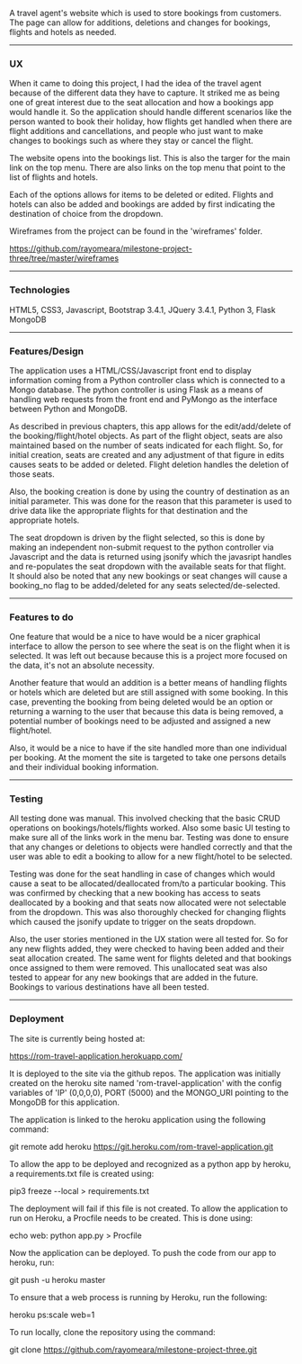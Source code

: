 
A travel agent's website which is used to store bookings from customers.
The page can allow for additions, deletions and changes for bookings, flights
and hotels as needed.

---
### UX

When it came to doing this project, I had the idea of the travel agent because of
the different data they have to capture. It striked me as being one of great interest
due to the seat allocation and how a bookings app would handle it. So the application 
should handle different scenarios like the person wanted to book their holiday, 
how flights get handled when there are flight additions and cancellations, and people
who just want to make changes to bookings such as where they stay or cancel the flight.

The website opens into the bookings list. This is also the targer for the main
link on the top menu. There are also links on the top menu that point to the list
of flights and hotels.

Each of the options allows for items to be deleted or edited. Flights and hotels
can also be added and bookings are added by first indicating the destination of 
choice from the dropdown.

Wireframes from the project can be found in the 'wireframes' folder.

https://github.com/rayomeara/milestone-project-three/tree/master/wireframes

---
### Technologies

HTML5,
CSS3,
Javascript,
Bootstrap 3.4.1,
JQuery 3.4.1,
Python 3,
Flask
MongoDB

---
### Features/Design

The application uses a HTML/CSS/Javascript front end to display information
coming from a Python controller class which is connected to a Mongo database.
The python controller is using Flask as a means of handling web requests
from the front end and PyMongo as the interface between Python and MongoDB.

As described in previous chapters, this app allows for the edit/add/delete of
the booking/flight/hotel objects. As part of the flight object, seats are also
maintained based on the number of seats indicated for each flight. So, for 
initial creation, seats are created and any adjustment of that figure in edits
causes seats to be added or deleted. Flight deletion handles the deletion of
those seats.

Also, the booking creation is done by using the country of destination as an
initial parameter. This was done for the reason that this parameter is used
to drive data like the appropriate flights for that destination and the 
appropriate hotels. 

The seat dropdown is driven by the flight selected, so this is done by 
making an independent non-submit request to the python controller via 
Javascript and the data is returned using jsonify which the javasript 
handles and re-populates the seat dropdown with the available seats for that
flight. It should also be noted that any new bookings or seat changes will
cause a booking_no flag to be added/deleted for any seats selected/de-selected.

---
### Features to do

One feature that would be a nice to have would be a nicer graphical interface
to allow the person to see where the seat is on the flight when it is selected.
It was left out because because this is a project more focused on the data, it's
not an absolute necessity.

Another feature that would an addition is a better means of handling flights or
hotels which are deleted but are still assigned with some booking. In this case,
preventing the booking from being deleted would be an option or returning a 
warning to the user that because this data is being removed, a potential number
of bookings need to be adjusted and assigned a new flight/hotel.

Also, it would be a nice to have if the site handled more than one individual
per booking. At the moment the site is targeted to take one persons details and
their individual booking information. 

---
### Testing

All testing done was manual. This involved checking that the basic CRUD operations
on bookings/hotels/flights worked. Also some basic UI testing to make sure all of
the links work in the menu bar. Testing was done to ensure that any changes or
deletions to objects were handled correctly and that the user was able to edit a 
booking to allow for a new flight/hotel to be selected.

Testing was done for the seat handling in case of changes which would cause a 
seat to be allocated/deallocated from/to a particular booking. This was confirmed
by checking that a new booking has access to seats deallocated by a booking 
and that seats now allocated were not selectable from the dropdown. This was also
thoroughly checked for changing flights which caused the jsonify update to trigger
on the seats dropdown.

Also, the user stories mentioned in the UX station were all tested for. So for any
new flights added, they were checked to having been added and their seat allocation
created. The same went for flights deleted and that bookings once assigned to them
were removed. This unallocated seat was also tested to appear for any new bookings 
that are added in the future. Bookings to various destinations have all been tested.

---
### Deployment

The site is currently being hosted at:

https://rom-travel-application.herokuapp.com/

It is deployed to the site via the github repos. The application was initially
created on the heroku site named 'rom-travel-application' with the config 
variables of 'IP' (0,0,0,0), PORT (5000) and the MONGO_URI pointing to the MongoDB
for this application.

The application is linked to the heroku application using the following command:

git remote add heroku https://git.heroku.com/rom-travel-application.git

To allow the app to be deployed and recognized as a python app by heroku, a 
requirements.txt file is created using:

pip3 freeze --local > requirements.txt

The deployment will fail if this file is not created. To allow the application to 
run on Heroku, a Procfile needs to be created. This is done using:

echo web: python app.py > Procfile

Now the application can be deployed. To push the code from our app to heroku, run:

git push -u heroku master

To ensure that a web process is running by Heroku, run the following:

heroku ps:scale web=1


To run locally, clone the repository using the command:

git clone https://github.com/rayomeara/milestone-project-three.git
